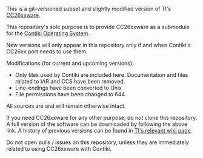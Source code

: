 This is a git-versioned subset and slightly modified version of TI's [CC26xxware](http://www.ti.com/tool/cc26xxware).

This repository's sole purpose is to provide CC26xxware as a submodule for the [Contiki Operating System](https://github.com/contiki-os/contiki/).

New versions will only appear in this repository only if and when Contiki's CC26xx port needs to use them.

Modifications (for current and upcoming versions):

* Only files used by Contiki are included here. Documentation and files related to IAR and CCS have been removed.
* Line-endings have been converted to Unix
* File permissions have been changed to 644

All sources are and will remain otherwise intact.

If you need CC26xxware for any other purpose, do not clone this repository. A full version of the software can be downloaded by following the above link. A history of previous versions can be found in [TI's relevant wiki page](http://processors.wiki.ti.com/index.php/CC26xxware).

Do not open pulls / issues on this repository, unless they are immediately related to using CC26xxware with Contiki.
